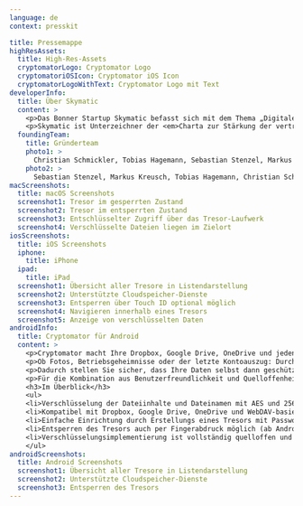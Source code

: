 ```yaml
---
language: de
context: presskit

title: Pressemappe
highResAssets:
  title: High-Res-Assets
  cryptomatorLogo: Cryptomator Logo
  cryptomatoriOSIcon: Cryptomator iOS Icon
  cryptomatorLogoWithText: Cryptomator Logo mit Text
developerInfo:
  title: Über Skymatic
  content: >
    <p>Das Bonner Startup Skymatic befasst sich mit dem Thema „Digitale Selbstverteidigung für alle“. Mit der Software Cryptomator hilft Skymatic allen Nutzern von Cloud-Speichern dabei, die Sicherheit der eigenen Daten selbst in die Hand zu nehmen.</p>
    <p>Skymatic ist Unterzeichner der <em>Charta zur Stärkung der vertrauenswürdigen Kommunikation</em> sowie Mitglied der <em>Allianz für Cyber-Sicherheit</em> des BSI.<p>
  foundingTeam:
    title: Gründerteam
    photo1: >
      Christian Schmickler, Tobias Hagemann, Sebastian Stenzel, Markus Kreusch • Foto: Simon Hecht
    photo2: >
      Sebastian Stenzel, Markus Kreusch, Tobias Hagemann, Christian Schmickler • Foto: Simon Hecht
macScreenshots:
  title: macOS Screenshots
  screenshot1: Tresor im gesperrten Zustand
  screenshot2: Tresor im entsperrten Zustand
  screenshot3: Entschlüsselter Zugriff über das Tresor-Laufwerk
  screenshot4: Verschlüsselte Dateien liegen im Zielort
iosScreenshots:
  title: iOS Screenshots
  iphone:
    title: iPhone
  ipad:
    title: iPad
  screenshot1: Übersicht aller Tresore in Listendarstellung
  screenshot2: Unterstützte Cloudspeicher-Dienste
  screenshot3: Entsperren über Touch ID optional möglich
  screenshot4: Navigieren innerhalb eines Tresors
  screenshot5: Anzeige von verschlüsselten Daten
androidInfo:
  title: Cryptomator für Android
  content: >
    <p>Cryptomator macht Ihre Dropbox, Google Drive, OneDrive und jeden anderen Cloud-Speicher sicher.</p>
    <p>Ob Fotos, Betriebsgeheimnisse oder der letzte Kontoauszug: Durch die kinderleicht zu bedienende App können nun auch sensible Daten in jeder Cloud sicher abgelegt werden. Mit der Android-App (Anm.: auch für Windows, Mac, Linux und iOS erhältlich) können Sie unterwegs Dateien verschlüsseln und auf verschlüsselte Dateien in der Cloud zugreifen.</p>
    <p>Dadurch stellen Sie sicher, dass Ihre Daten selbst dann geschützt bleiben, falls die mit Cryptomator in der Cloud abgelegten Dateien einmal in die falschen Hände geraten sollten.</p>
    <p>Für die Kombination aus Benutzerfreundlichkeit und Quelloffenheit wurde Cryptomator 2016 mit dem <em>CeBIT Innovation Award 2016 for Usable Security and Privacy</em> ausgezeichnet.</p>
    <h3>Im Überblick</h3>
    <ul>
    <li>Verschlüsselung der Dateiinhalte und Dateinamen mit AES und 256-Bit-Schlüssellänge</li>
    <li>Kompatibel mit Dropbox, Google Drive, OneDrive und WebDAV-basierten Cloudspeicher-Diensten</li>
    <li>Einfache Einrichtung durch Erstellungs eines Tresors mit Passwort; keine komplizierte Konfiguration und keine weiteren Accounts notwendig</li>
    <li>Entsperren des Tresors auch per Fingerabdruck möglich (ab Android 6.0 und Smartphone mit Fingerabdruck-Sensor)</li>
    <li>Verschlüsselungsimplementierung ist vollständig quelloffen und öffentlich dokumentiert</li>
    </ul>
androidScreenshots:
  title: Android Screenshots
  screenshot1: Übersicht aller Tresore in Listendarstellung
  screenshot2: Unterstützte Cloudspeicher-Dienste
  screenshot3: Entsperren des Tresors
---
```

